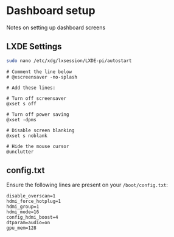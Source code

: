 # Dashboard setup

Notes on setting up dashboard screens

## LXDE Settings

```bash
sudo nano /etc/xdg/lxsession/LXDE-pi/autostart
```

```
# Comment the line below
# @xscreensaver -no-splash

# Add these lines:

# Turn off screensaver
@xset s off

# Turn off power saving
@xset -dpms

# Disable screen blanking
@xset s noblank

# Hide the mouse cursor
@unclutter
```

## config.txt

Ensure the following lines are present on your `/boot/config.txt`:
```
disable_overscan=1
hdmi_force_hotplug=1
hdmi_group=1
hdmi_mode=16
config_hdmi_boost=4
dtparam=audio=on
gpu_mem=128
```
